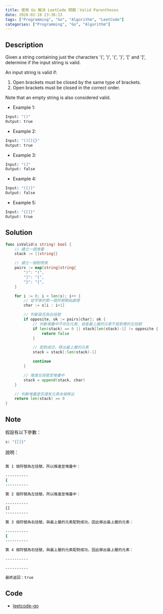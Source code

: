 ```yaml
---
title: 使用 Go 解決 LeetCode 問題：Valid Parentheses
date: 2020-02-18 23:36:13
tags: ["Programming", "Go", "Algorithm", "LeetCode"]
categories: ["Programming", "Go", "Algorithm"]
---
```


## Description

Given a string containing just the characters '(', ')', '{', '}', '[' and ']', determine if the input string is valid.

An input string is valid if:

1. Open brackets must be closed by the same type of brackets.
2. Open brackets must be closed in the correct order.

Note that an empty string is also considered valid.

- Example 1:

```BASH
Input: "()"
Output: true
```

- Example 2:

```BASH
Input: "()[]{}"
Output: true
```

- Example 3:

```BASH
Input: "(]"
Output: false
```

- Example 4:

```BASH
Input: "([)]"
Output: false
```

- Example 5:

```BASH
Input: "{[]}"
Output: true
```

## Solution

```GO
func isValid(s string) bool {
	// 建立一個堆疊
	stack := []string{}

	// 建立一個對照表
	pairs := map[string]string{
		")": "(",
		"]": "[",
		"}": "{",
	}

	for i := 0; i < len(s); i++ {
		// 從字串的第一個符號開始處理
		char := s[i : i+1]

		// 判斷是否為右括號
		if opposite, ok := pairs[char]; ok {
			// 判斷堆疊中不存在元素，或者最上層的元素不是對應的左括號
			if len(stack) == 0 || stack[len(stack)-1] != opposite {
				return false
			}

			// 配對成功，移出最上層的元素
			stack = stack[:len(stack)-1]

			continue
		}

		// 推進左括號至堆疊中
		stack = append(stack, char)
	}

	// 判斷堆疊是否還有元素未被移出
	return len(stack) == 0
}
```

## Note

假設有以下參數：

```BASH
s: "{[]}"
```

說明：

```BASH

第 1 個符號為左括號，所以推進至堆疊中：

----------
{
----------

第 2 個符號為左括號，所以推進至堆疊中：

----------
{[
----------

第 3 個符號為右括號，與最上層的元素配對成功，因此移出最上層的元素：

----------
{
----------

第 4 個符號為右括號，與最上層的元素配對成功，因此移出最上層的元素：

----------

----------

最終返回：true
```

## Code

- [leetcode-go](https://github.com/memochou1993/leetcode-go)
